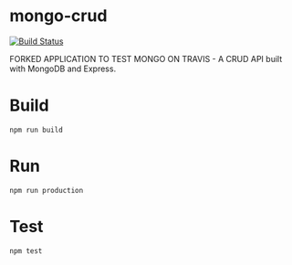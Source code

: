 # mongo-crud

[![Build Status](https://travis-ci.org/vanishtachangea/mongo-crud.svg?branch=master)](https://travis-ci.org/vanishtachangea/mongo-crud)

FORKED APPLICATION TO TEST MONGO ON TRAVIS - A CRUD API built with MongoDB and Express. 

# Build

`npm run build`

# Run

`npm run production`

# Test

`npm test`
